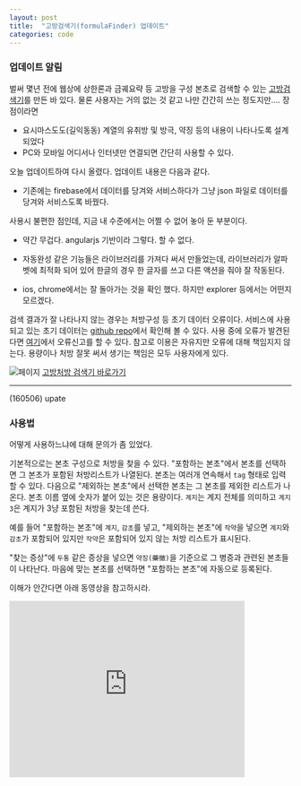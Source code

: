 ```yaml
---
layout: post
title:  "고방검색기(formulaFinder) 업데이트"
categories: code
---
```


### 업데이트 알림

벌써 몇년 전에 웹상에 상한론과 금궤요략 등 고방을 구성 본초로 검색할 수 있는 [고방검색기](https://pinedance.github.io/zayo-gofang/formulafinder.html)를 만든 바 있다. 물론 사용자는 거의 없는 것 같고 나만 간간히 쓰는 정도지만.... 장점이라면

* 요시마스도도(길익동동) 계열의 유취방 및 방극, 약징 등의 내용이 나타나도록 설계되었다
* PC와 모바일 어디서나 인터넷만 연결되면 간단히 사용할 수 있다.

오늘 업데이트하여 다시 올렸다. 업데이트 내용은 다음과 같다. 

* 기존에는 firebase에서 데이터를 당겨와 서비스하다가 그냥 json 파일로 데이터를 당겨와 서비스도록 바꿨다. 

사용시 불편한 점인데, 지금 내 수준에서는 어쩔 수 없어 놓아 둔 부분이다.

* 약간 무겁다. angularjs 기반이라 그렇다. 할 수 없다. 
* 자동완성 같은 기능들은 라이브러리를 가져다 써서 만들었는데, 라이브러리가 알파벳에 최적화 되어 있어 한글의 경우 한 글자를 쓰고 다른 액션을 줘야 잘 작동된다. 

* ios, chrome에서는 잘 돌아가는 것을 확인 했다. 하지만 explorer 등에서는 어떤지 모르겠다. 

검색 결과가 잘 나타나지 않는 경우는 처방구성 등 초기 데이터 오류이다. 서비스에 사용되고 있는 초기 데이터는 [github repo](https://github.com/pinedance/spa/tree/gh-pages/formulafinder/src/data)에서 확인해 볼 수 있다. 사용 중에 오류가 발견된다면 [여기](https://github.com/pinedance/spa/issues)에서 오류신고를 할 수 있다. 
참고로 이용은 자유지만 오류에 대해 책임지지 않는다. 용량이나 처방 잘못 써서 생기는 책임은 모두 사용자에게 있다. 

![페이지](https://pinedance.github.io/public/screenshot/formulafinder-html.png)
[고방처방 검색기 바로가기](https://pinedance.github.io/zayo-gofang/formulafinder.html)

*** 

(160506) upate

### 사용법

어떻게 사용하느냐에 대해 문의가 좀 있었다. 

기본적으로는 본초 구성으로 처방을 찾을 수 있다. "포함하는 본초"에서 본초를 선택하면 그 본초가 포함된 처방리스트가 나열된다. 본초는 여러개 연속해서 `tag` 형태로 입력할 수 있다. 다음으로 "제외하는 본초"에서 선택한 본초는 그 본초를 제외한 리스트가 나온다. 본초 이름 옆에 숫자가 붙어 있는 것은 용량이다. `계지`는 계지 전체를 의미하고 `계지3`은 계지가 3냥 포함된 처방을 찾는데 쓴다. 

예를 들어 "포함하는 본초"에 `계지`, `감초`를 넣고, "제외하는 본초"에 `작약`을 넣으면 `계지`와 `감초`가 포함되어 있지만 `작약`은 포함되어 있지 않는 처방 리스트가 표시된다. 

"찾는 증상"에 `두통` 같은 증상을 넣으면 `약징(藥徵)`을 기준으로 그 병증과 관련된 본초들이 나타난다. 마음에 맞는 본초를 선택하면 "포함하는 본초"에 자동으로 등록된다. 

이해가 안간다면 아래 동영상을 참고하시라.

<iframe width="420" height="315" src="https://www.youtube.com/embed/h5OISRMLluY" frameborder="0" allowfullscreen></iframe>